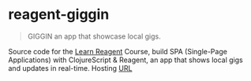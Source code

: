 # reagent-giggin
> GIGGIN an app that showcase local gigs.

Source code for the [Learn Reagent](https://www.learnreagent.com) Course, build SPA (Single-Page Applications) with ClojureScript & Reagent, an app that shows local gigs and updates in real-time. Hosting [URL](https://giggin-f21f0.firebaseapp.com
)
